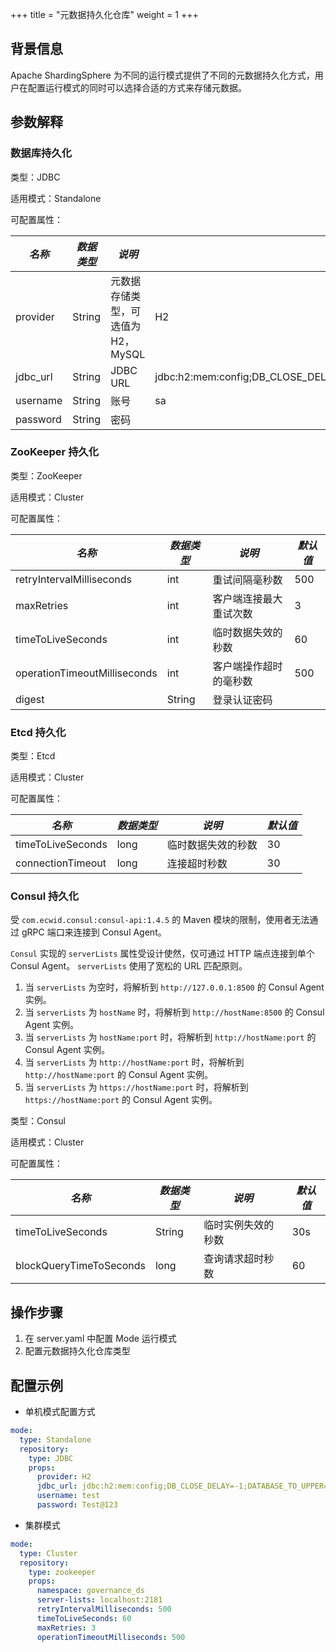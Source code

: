 +++
title = "元数据持久化仓库"
weight = 1
+++

## 背景信息

Apache ShardingSphere 为不同的运行模式提供了不同的元数据持久化方式，用户在配置运行模式的同时可以选择合适的方式来存储元数据。

## 参数解释

### 数据库持久化

类型：JDBC

适用模式：Standalone

可配置属性：

| *名称*     | *数据类型* | *说明*                  | *默认值*                                                                   |
|----------|--------|-----------------------|-------------------------------------------------------------------------|
| provider | String | 元数据存储类型，可选值为 H2，MySQL | H2                                                                      |
| jdbc_url | String | JDBC URL              | jdbc:h2:mem:config;DB_CLOSE_DELAY=-1;DATABASE_TO_UPPER=false;MODE=MYSQL |
| username | String | 账号                    | sa                                                                      |
| password | String | 密码                    |                                                                         |


### ZooKeeper 持久化

类型：ZooKeeper

适用模式：Cluster

可配置属性：

| *名称*                         | *数据类型* | *说明*        | *默认值* |
|------------------------------|--------|-------------|-------|
| retryIntervalMilliseconds    | int    | 重试间隔毫秒数     | 500   |
| maxRetries                   | int    | 客户端连接最大重试次数 | 3     |
| timeToLiveSeconds            | int    | 临时数据失效的秒数   | 60    |
| operationTimeoutMilliseconds | int    | 客户端操作超时的毫秒数 | 500   |
| digest                       | String | 登录认证密码      |       |

### Etcd 持久化

类型：Etcd

适用模式：Cluster

可配置属性：

| *名称*              | *数据类型* | *说明*      | *默认值* |
|-------------------|--------|-----------|-------|
| timeToLiveSeconds | long   | 临时数据失效的秒数 | 30    |
| connectionTimeout | long   | 连接超时秒数    | 30    |

### Consul 持久化

受 `com.ecwid.consul:consul-api:1.4.5` 的 Maven 模块的限制，使用者无法通过 gRPC 端口来连接到  Consul Agent。

`Consul` 实现的 `serverLists` 属性受设计使然，仅可通过 HTTP 端点连接到单个 Consul Agent。
`serverLists` 使用了宽松的 URL 匹配原则。
1. 当 `serverLists` 为空时，将解析到 `http://127.0.0.1:8500` 的 Consul Agent 实例。
2. 当 `serverLists` 为 `hostName` 时，将解析到 `http://hostName:8500` 的 Consul Agent 实例。
3. 当 `serverLists` 为 `hostName:port` 时，将解析到 `http://hostName:port` 的 Consul Agent 实例。
4. 当 `serverLists` 为 `http://hostName:port` 时，将解析到 `http://hostName:port` 的 Consul Agent 实例。
5. 当 `serverLists` 为 `https://hostName:port` 时，将解析到 `https://hostName:port` 的 Consul Agent 实例。

类型：Consul

适用模式：Cluster

可配置属性：

| *名称*                    | *数据类型* | *说明*      | *默认值* |
|-------------------------|--------|-----------|-------|
| timeToLiveSeconds       | String | 临时实例失效的秒数 | 30s   |
| blockQueryTimeToSeconds | long   | 查询请求超时秒数  | 60    |

## 操作步骤

1. 在 server.yaml 中配置 Mode 运行模式
1. 配置元数据持久化仓库类型

## 配置示例

- 单机模式配置方式

```yaml
mode:
  type: Standalone
  repository:
    type: JDBC
    props:
      provider: H2
      jdbc_url: jdbc:h2:mem:config;DB_CLOSE_DELAY=-1;DATABASE_TO_UPPER=false;MODE=MYSQL
      username: test
      password: Test@123
```

- 集群模式

```yaml
mode:
  type: Cluster
  repository:
    type: zookeeper
    props:
      namespace: governance_ds
      server-lists: localhost:2181
      retryIntervalMilliseconds: 500
      timeToLiveSeconds: 60
      maxRetries: 3
      operationTimeoutMilliseconds: 500
```
